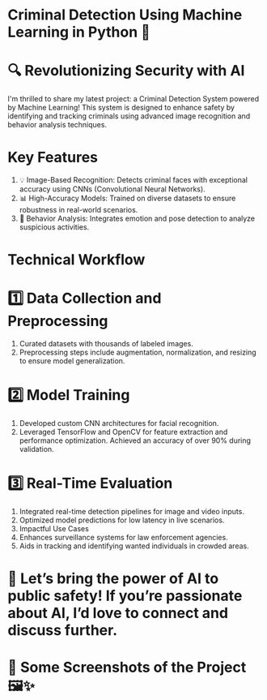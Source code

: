 # Criminal Detection Using Machine Learning in Python 🚨

# 🔍 Revolutionizing Security with AI
I'm thrilled to share my latest project: a Criminal Detection System powered by Machine Learning! This system is designed to enhance safety by identifying and tracking criminals using advanced image recognition and behavior analysis techniques.

# Key Features
1. 💡 Image-Based Recognition: Detects criminal faces with exceptional accuracy using CNNs (Convolutional Neural Networks).
2. 📊 High-Accuracy Models: Trained on diverse datasets to ensure robustness in real-world scenarios.
3. 🧠 Behavior Analysis: Integrates emotion and pose detection to analyze suspicious activities.

# Technical Workflow
# 1️⃣ Data Collection and Preprocessing
1. Curated datasets with thousands of labeled images.
2. Preprocessing steps include augmentation, normalization, and resizing to ensure model generalization.

# 2️⃣ Model Training
1. Developed custom CNN architectures for facial recognition.
2. Leveraged TensorFlow and OpenCV for feature extraction and performance optimization. Achieved an accuracy of over 90% during validation.

# 3️⃣ Real-Time Evaluation
1. Integrated real-time detection pipelines for image and video inputs.
2. Optimized model predictions for low latency in live scenarios.
3. Impactful Use Cases
4. Enhances surveillance systems for law enforcement agencies.
5. Aids in tracking and identifying wanted individuals in crowded areas.

# 🚀 Let’s bring the power of AI to public safety! If you’re passionate about AI, I’d love to connect and discuss further.

# 📸 Some Screenshots of the Project 🖼️✨
